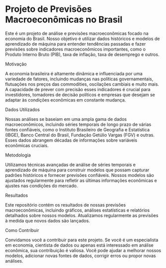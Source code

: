 # Projeto de Previsões Macroeconômicas no Brasil


Este é um projeto de análise e previsões macroeconômicas focado na economia do Brasil. Nosso objetivo é utilizar dados históricos e modelos de aprendizado de máquina para entender tendências passadas e fazer previsões sobre indicadores macroeconômicos importantes, como o Produto Interno Bruto (PIB), taxa de inflação, taxa de desemprego e outros.

Motivação

A economia brasileira é altamente dinâmica e influenciada por uma variedade de fatores, incluindo mudanças nas políticas governamentais, flutuações nos preços das commodities, oscilações cambiais e muito mais. A capacidade de prever com precisão esses indicadores é crucial para investidores, tomadores de decisão políticos e empresas que desejam se adaptar às condições econômicas em constante mudança.

Dados Utilizados

Nossas análises se baseiam em uma ampla gama de dados macroeconômicos, incluindo séries temporais de longo prazo de várias fontes confiáveis, como o Instituto Brasileiro de Geografia e Estatística (IBGE), Banco Central do Brasil, Fundação Getúlio Vargas (FGV) e outras. Esses dados abrangem décadas de informações sobre variáveis econômicas cruciais.

Metodologia

Utilizamos técnicas avançadas de análise de séries temporais e aprendizado de máquina para construir modelos que possam capturar padrões históricos e fornecer previsões confiáveis. Nossos modelos são ajustados regularmente para refletir as últimas informações econômicas e ajustes nas condições do mercado.

Resultados

Este repositório contém os resultados de nossas previsões macroeconômicas, incluindo gráficos, análises estatísticas e relatórios detalhados sobre nossos modelos. Atualizamos regularmente as previsões à medida que novos dados são lançados.

Como Contribuir

Convidamos você a contribuir para este projeto. Se você é um especialista em economia, cientista de dados ou apenas está interessado em análise econômica, sua contribuição é valiosa. Você pode ajudar a melhorar nossos modelos, adicionar novas fontes de dados, corrigir erros ou propor novas análises.


